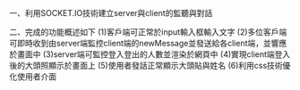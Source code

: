 一、利用SOCKET.IO技術建立server與client的監聽與對話

二、完成的功能概述如下
(1)客戶端可正常於input輸入框輸入文字
(2)多位客戶端可即時收到由server端監控client端的newMessage並發送給各client端，並響應於畫面中
(3)server端可監控登入登出的人數並渲染於網頁中
(4)實現client端登入後的大頭照顯示於畫面上
(5)使用者發話正常顯示大頭貼與姓名
(6)利用css技術優化使用者介面
